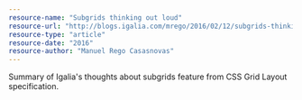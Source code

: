 ```yaml
---
resource-name: "Subgrids thinking out loud"
resource-url: "http://blogs.igalia.com/mrego/2016/02/12/subgrids-thinking-out-loud/"
resource-type: "article"
resource-date: "2016"
resource-author: "Manuel Rego Casasnovas"
---
```


Summary of Igalia's thoughts about subgrids feature from CSS Grid Layout specification.
